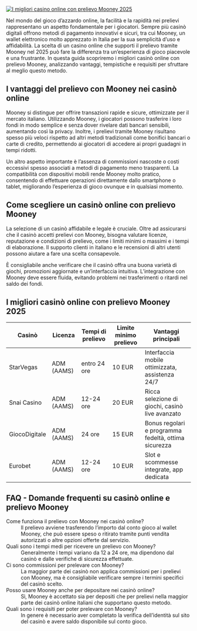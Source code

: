 [![I migliori casino online con prelievo Mooney 2025](https://123-caf.pages.dev/gitsignup.png)](https://vrmoo.ru/Bt82HjjY)

<p>Nel mondo del gioco d’azzardo online, la facilità e la rapidità nei prelievi rappresentano un aspetto fondamentale per i giocatori. Sempre più casinò digitali offrono metodi di pagamento innovativi e sicuri, tra cui Mooney, un wallet elettronico molto apprezzato in Italia per la sua semplicità d’uso e affidabilità. La scelta di un casino online che supporti il prelievo tramite Mooney nel 2025 può fare la differenza tra un’esperienza di gioco piacevole e una frustrante. In questa guida scopriremo i migliori casinò online con prelievo Mooney, analizzando vantaggi, tempistiche e requisiti per sfruttare al meglio questo metodo.</p>  <h2>I vantaggi del prelievo con Mooney nei casinò online</h2> <p>Mooney si distingue per offrire transazioni rapide e sicure, ottimizzate per il mercato italiano. Utilizzando Mooney, i giocatori possono trasferire i loro fondi in modo semplice e senza dover rivelare dati bancari sensibili, aumentando così la privacy. Inoltre, i prelievi tramite Mooney risultano spesso più veloci rispetto ad altri metodi tradizionali come bonifici bancari o carte di credito, permettendo ai giocatori di accedere ai propri guadagni in tempi ridotti.</p> <p>Un altro aspetto importante è l’assenza di commissioni nascoste o costi eccessivi spesso associati a metodi di pagamento meno trasparenti. La compatibilità con dispositivi mobili rende Mooney molto pratico, consentendo di effettuare operazioni direttamente dallo smartphone o tablet, migliorando l’esperienza di gioco ovunque e in qualsiasi momento.</p>  <h2>Come scegliere un casinò online con prelievo Mooney</h2> <p>La selezione di un casinò affidabile e legale è cruciale. Oltre ad assicurarsi che il casinò accetti prelievi con Mooney, bisogna valutare licenze, reputazione e condizioni di prelievo, come i limiti minimi o massimi e i tempi di elaborazione. Il supporto clienti in italiano e le recensioni di altri utenti possono aiutare a fare una scelta consapevole.</p> <p>È consigliabile anche verificare che il casinò offra una buona varietà di giochi, promozioni aggiornate e un’interfaccia intuitiva. L’integrazione con Mooney deve essere fluida, evitando problemi nei trasferimenti o ritardi nel saldo dei fondi.</p>  <h2>I migliori casinò online con prelievo Mooney 2025</h2> <table>   <thead>     <tr>       <th>Casinò</th>       <th>Licenza</th>       <th>Tempi di prelievo</th>       <th>Limite minimo prelievo</th>       <th>Vantaggi principali</th>     </tr>   </thead>   <tbody>     <tr>       <td>StarVegas</td>       <td>ADM (AAMS)</td>       <td>entro 24 ore</td>       <td>10 EUR</td>       <td>Interfaccia mobile ottimizzata, assistenza 24/7</td>     </tr>     <tr>       <td>Snai Casino</td>       <td>ADM (AAMS)</td>       <td>12-24 ore</td>       <td>20 EUR</td>       <td>Ricca selezione di giochi, casinò live avanzato</td>     </tr>     <tr>       <td>GiocoDigitale</td>       <td>ADM (AAMS)</td>       <td>24 ore</td>       <td>15 EUR</td>       <td>Bonus regolari e programma fedeltà, ottima sicurezza</td>     </tr>     <tr>       <td>Eurobet</td>       <td>ADM (AAMS)</td>       <td>12-24 ore</td>       <td>10 EUR</td>       <td>Slot e scommesse integrate, app dedicata</td>     </tr>   </tbody> </table>  <h2>FAQ - Domande frequenti su casinò online e prelievo Mooney</h2>  <dl>   <dt>Come funziona il prelievo con Mooney nei casinò online?</dt>   <dd>Il prelievo avviene trasferendo l’importo dal conto gioco al wallet Mooney, che può essere speso o ritirato tramite punti vendita autorizzati o altre opzioni offerte dal servizio.</dd>    <dt>Quali sono i tempi medi per ricevere un prelievo con Mooney?</dt>   <dd>Generalmente i tempi variano da 12 a 24 ore, ma dipendono dal casinò e dalle verifiche di sicurezza effettuate.</dd>    <dt>Ci sono commissioni per prelevare con Mooney?</dt>   <dd>La maggior parte dei casinò non applica commissioni per i prelievi con Mooney, ma è consigliabile verificare sempre i termini specifici del casinò scelto.</dd>    <dt>Posso usare Mooney anche per depositare nei casinò online?</dt>   <dd>Sì, Mooney è accettato sia per depositi che per prelievi nella maggior parte dei casinò online italiani che supportano questo metodo.</dd>    <dt>Quali sono i requisiti per poter prelevare con Mooney?</dt>   <dd>In genere è necessario aver completato la verifica dell’identità sul sito del casinò e avere saldo disponibile sul conto gioco.</dd> </dl>